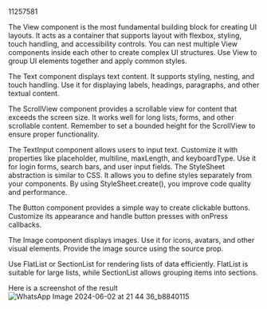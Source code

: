 11257581

The View component is the most fundamental building block for creating UI layouts. It acts as a container that supports layout with flexbox, styling, touch handling, and accessibility controls. You can nest multiple View components inside each other to create complex UI structures. Use View to group UI elements together and apply common styles.


The Text component displays text content. It supports styling, nesting, and touch handling. Use it for displaying labels, headings, paragraphs, and other textual content.

The ScrollView component provides a scrollable view for content that exceeds the screen size. It works well for long lists, forms, and other scrollable content. Remember to set a bounded height for the ScrollView to ensure proper functionality.

The TextInput component allows users to input text. Customize it with properties like placeholder, multiline, maxLength, and keyboardType. Use it for login forms, search bars, and user input fields.
The StyleSheet abstraction is similar to CSS. It allows you to define styles separately from your components. By using StyleSheet.create(), you improve code quality and performance.


The Button component provides a simple way to create clickable buttons. Customize its appearance and handle button presses with onPress callbacks.

The Image component displays images. Use it for icons, avatars, and other visual elements. Provide the image source using the source prop.

Use FlatList or SectionList for rendering lists of data efficiently. FlatList is suitable for large lists, while SectionList allows grouping items into sections.

Here is a screenshot of the result
![WhatsApp Image 2024-06-02 at 21 44 36_b8840115](https://github.com/gyampson/rn-assignment3-11257581/assets/170138029/02d05bc5-d440-49c6-a94e-df6b79e22b65)
